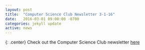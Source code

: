 ```yaml
---
layout: post
title:  "Computer Science Club Newsletter 3-1-16"
date:   2016-03-01 09:00:00 -0700
categories: jekyll update
active: news
---
```

{: .center}
Check out the Computer Science Club newsletter [here](http://csclub.sbcc.edu/newsletters/3-1-16newsletter.html)
